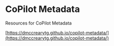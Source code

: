 # CoPilot Metadata

Resources for CoPilot Metadata

[https://dmccrearytg.github.io/copilot-metadata/](https://dmccrearytg.github.io/copilot-metadata/)
